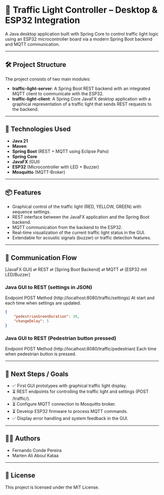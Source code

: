 # 🚦 Traffic Light Controller – Desktop & ESP32 Integration

A Java desktop application built with Spring Core to control traffic light logic using an ESP32 microcontroller board via a modern Spring Boot backend and MQTT communication.

---

## 🛠 Project Structure

The project consists of two main modules:

- **traffic-light-server**: A Spring Boot REST backend with an integrated MQTT client to communicate with the ESP32.
- **traffic-light-client**: A Spring Core JavaFX desktop application with a graphical representation of a traffic light that sends REST requests to the backend.

---

## 🔧 Technologies Used

- **Java 21**
- **Maven**
- **Spring Boot** (REST + MQTT using Eclipse Paho)
- **Spring Core**
- **JavaFX** (GUI)
- **ESP32** (Microcontroller with LED + Buzzer)
- **Mosquitto** (MQTT-Broker)

---

## 📦 Features

- Graphical control of the traffic light (RED, YELLOW, GREEN) with sequence settings.
- REST interface between the JavaFX application and the Spring Boot backend.
- MQTT communication from the backend to the ESP32.
- Real-time visualization of the current traffic light status in the GUI.
- Extendable for acoustic signals (buzzer) or traffic detection features.

---

## 🔄 Communication Flow

[JavaFX GUI] ⇄ REST ⇄ [Spring Boot Backend] ⇄ MQTT ⇄ [ESP32 mit LED/Buzzer]

### Java GUI to REST (settings in JSON)
Endpoint POST Method (http://localhost:8080/traffic/settings)
At start and each time when settings are updated.
```json
{
    "pedestrianGreenDuration": 30,
    "changeDelay": 5
}
```
### Java GUI to REST (Pedestrian button pressed)
Endpoint POST Method (http://localhost:8080/traffic/pedestrian)
Each time when pedestrian button is pressed.

---

## 🚧 Next Steps / Goals

- ✅ First GUI prototypes with graphical traffic light display.
- ⏳ REST endpoints for controlling the traffic light and settings (POST /traffic/).
- ⏳ Configure MQTT connection to Mosquitto broker.
- ⏳ Develop ESP32 firmware to process MQTT commands.
- ✅ Display error handling and system feedback in the GUI.

---

## 👨‍💻 Authors

- Fernando Conde Pereira
- Marten Ali Aboul Kataa

---

## 📄 License

This project is licensed under the MIT License.